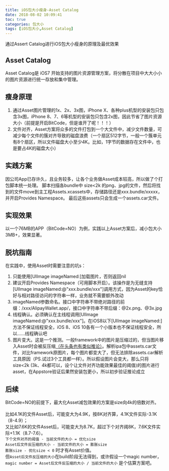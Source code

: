 ```yaml
---
title: iOS包大小瘦身-Asset Catalog
date: 2018-08-02 10:09:41
toc: true
categories: 包大小
tags: [iOS包大小,Asset Catalog]
---
```

通过Assert Catalog进行iOS包大小瘦身的原理及最优效果
<!-- more -->
## Asset Catalog
Asset Catalog是 iOS7 开始支持的图片资源管理方案，将分散在项目中大大小小的图片资源进行统一存放和集中管理。

## 瘦身原理
1. 通过Asset图片管理的1x、2x、3x图，iPhone X、各种plus机型的安装包只包含3x图，iPhone 8、7、6等机型的安装包只包含2x图，因此节省了图片资源大小（前提是开启BitCode，但是谁开了呢！！！）
2. 文件对齐，Asset方案将众多的文件打包到一个大文件中，减少文件数量，可减少每个文件的簇对齐导致的磁盘浪费（一个扇区512字节，一般一个簇单元有8个扇区，所以文件磁盘大小至少4K。比如，1字节的数据存在文件中，也是要占4K的磁盘大小）

## 实践方案
因公司App已存许久，且业务较多，让各个业务做Asset成本较高，所以做了个打包脚本统一处理。
脚本扫描各bundle中 size<2k 的png、jpg的文件，然后将找到的文件move到主工程Assets.xcassets中，存储路径还是xxx.bundle/xxxxx，并开启Provides Namespace。
最后这些assets只会生成一个assets.car文件。

## 实现效果
以一个76MB的APP（BitCode=NO）为例，实践以上Asset方案后，减小包大小3MB+，效果显著。

## 脱坑指南
在实践中，使用Asset时需要注意的坑s：

1. 只能使用[UIImage imageNamed:]加载图片，否则返回nil
2. 建议开启Provides Namespace（可用脚本开启）。该操作是为无缝支持[UIImage imageNamed:@"xxx.bundle/xxx"]调用方式，因为Asset的key恰好与相对路径访问的字符串一样，业务就不需要额外改动
3. imageNamed参数命名。接口中字符串不带绝对路径的前缀：/xxx/AlipayWallet.app/，接口中字符串不带后缀：@2x.png、@3x.jpg
4. 线程确认。必须确认在主线程调用[UIImage imageNamed:@"xxx.bundle/xxx"]。在iOS8以下[UIImage imageNamed:]方法不保证线程安全，iOS 8、iOS 10各有一个小版本也不保证线程安全，所以……线程确认吧
5. 图片变大。这是一个推测。一般framework中的图片是压缩过的，但当图片移入Asset时会被反压缩[（在头条也有类似推论）](https://techblog.toutiao.com/2018/06/04/gan-huo-jin-ri-tou-tiao-iosduan-an-zhuang-bao-da-xiao-you-hua-si-lu-yu-shi-jian/)。解析ipa包中assets.car文件，对比framework原图片，每个图片都变大了，但无法排除assets.car解析工具原因（PS.试过3个工具都一样）。所以假设图片会变大，那么只将 size<2k (3k、4k都可以，设个让文件对齐功能效果最佳的阈值)的图片进行asset，在Appstore验证后果然安装包更小，所以初步验证推论成立

## 后续
BitCode=NO的前提下，最大化Asset减包效果的方案是size向4k的倍数对齐。<br/><br/>
比如4.1K的文件Asset后，可能变大为4.9K，按8K对齐算，4.1K文件实际-3.1K（8-4.9）；<br/>
又比如7.6K的文件Asset后，可能变大为8.7K，超过下个对齐阈8K，7.6K文件实际+1.1K（8.7-7.6）。<br/>
`下个文件对齐的阈值 - 当前文件的大小 = 优化size`<br/>
`Asset后文件反压缩的大小 - 当前文件的大小 = 膨胀size`<br/>
`膨胀size - 优化size < 0` 时才有Asset价值。<br/>
但`Asset后文件反压缩的大小`在build阶段无法得到，或许假设一个magic number， `magic number = Asset后文件反压缩的大小 / 当前文件的大小` 是个估算方案吧。